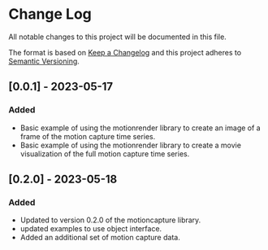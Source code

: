 # Change Log

All notable changes to this project will be documented in this file.

The format is based on [Keep a Changelog](http://keepachangelog.com/)
and this project adheres to [Semantic Versioning](http://semver.org/).

## [0.0.1] - 2023-05-17

### Added

- Basic example of using the motionrender library to create an image of a frame
  of the motion capture time series.
- Basic example of using the motionrender library to create a movie visualization
  of the full motion capture time series.

## [0.2.0] - 2023-05-18

### Added

- Updated to version 0.2.0 of the motioncapture library.
- updated examples to use object interface.
- Added an additional set of motion capture data.
